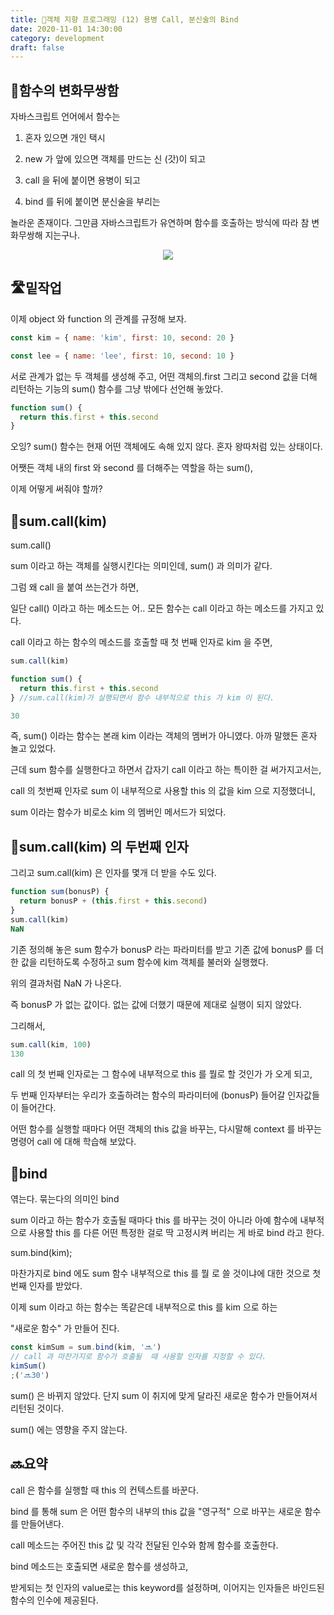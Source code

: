 ```yaml
---
title: 🍎객체 지향 프로그래밍 (12) 용병 Call, 분신술의 Bind
date: 2020-11-01 14:30:00
category: development
draft: false
---
```


## 👻함수의 변화무쌍함

자바스크립트 언어에서 함수는

1. 혼자 있으면 개인 택시

2. new 가 앞에 있으면 객체를 만드는 신 (갓)이 되고

3. call 을 뒤에 붙이면 용병이 되고

4. bind 를 뒤에 붙이면 분신술을 부리는

놀라운 존재이다. 그만큼 자바스크립트가 유연하며 함수를 호출하는 방식에 따라 참 변화무쌍해 지는구나.

<p align="center"><img src="https://scriptverse.academy/img/tutorials/js-call-apply-bind.png"></p>

## 🛣밑작업

이제 object 와 function 의 관계를 규정해 보자.

```js
const kim = { name: 'kim', first: 10, second: 20 }

const lee = { name: 'lee', first: 10, second: 10 }
```

서로 관계가 없는 두 객체를 생성해 주고, 어떤 객체의.first 그리고 second 값을 더해 리턴하는 기능의 sum() 함수를 그냥 밖에다 선언해 놓았다.

```js
function sum() {
  return this.first + this.second
}
```

오잉? sum() 함수는 현재 어떤 객체에도 속해 있지 않다. 혼자 왕따처럼 있는 상태이다.

어쨋든 객체 내의 first 와 second 를 더해주는 역할을 하는 sum(),

이제 어떻게 써줘야 할까?

## 📲sum.call(kim)

sum.call()

sum 이라고 하는 객체를 실행시킨다는 의미인데, sum() 과 의미가 같다.

그럼 왜 call 을 붙여 쓰는건가 하면,

일단 call() 이라고 하는 메소드는 어.. 모든 함수는 call 이라고 하는 메소드를 가지고 있다.

call 이라고 하는 함수의 메소드를 호출할 때 첫 번째 인자로 kim 을 주면,

```js
sum.call(kim)

function sum() {
  return this.first + this.second
} //sum.call(kim)가 실행되면서 함수 내부적으로 this 가 kim 이 된다.

30
```

즉, sum() 이라는 함수는 본래 kim 이라는 객체의 멤버가 아니였다. 아까 말했든 혼자 놀고 있었다.

근데 sum 함수를 실행한다고 하면서 갑자기 call 이라고 하는 특이한 걸 써가지고서는,

call 의 첫번째 인자로 sum 이 내부적으로 사용할 this 의 값을 kim 으로 지정했더니,

sum 이라는 함수가 비로소 kim 의 멤버인 메서드가 되었다.

## 📲sum.call(kim) 의 두번째 인자

그리고 sum.call(kim) 은 인자를 몇개 더 받을 수도 있다.

```js
function sum(bonusP) {
  return bonusP + (this.first + this.second)
}
sum.call(kim)
NaN
```

기존 정의해 놓은 sum 함수가 bonusP 라는 파라미터를 받고 기존 값에 bonusP 를 더한 값을 리턴하도록 수정하고 sum 함수에 kim 객체를 불러와 실행했다.

위의 결과처럼 NaN 가 나온다.

즉 bonusP 가 없는 값이다. 없는 값에 더했기 때문에 제대로 실행이 되지 않았다.

그리해서,

```js
sum.call(kim, 100)
130
```

call 의 첫 번째 인자로는 그 함수에 내부적으로 this 를 뭘로 할 것인가 가 오게 되고,

두 번째 인자부터는 우리가 호출하려는 함수의 파라미터에 (bonusP) 들어갈 인자값들이 들어간다.

어떤 함수를 실행할 때마다 어떤 객체의 this 값을 바꾸는, 다시말해 context 를 바꾸는 명령어 call 에 대해 학습해 보았다.

## 🦥bind

엮는다. 묶는다의 의미인 bind

sum 이라고 하는 함수가 호출될 때마다 this 를 바꾸는 것이 아니라 아예 함수에 내부적으로 사용할 this 를 다른 어떤 특정한 걸로 딱 고정시켜 버리는 게 바로 bind 라고 한다.

sum.bind(kim);

마찬가지로 bind 에도 sum 함수 내부적으로 this 를 뭘 로 쓸 것이냐에 대한 것으로 첫번째 인자를 받았다.

이제 sum 이라고 하는 함수는 똑같은데 내부적으로 this 를 kim 으로 하는

"새로운 함수" 가 만들어 진다.

```js
const kimSum = sum.bind(kim, '🔜')
// call 과 마찬가지로 함수가 호출될  때 사용할 인자를 지정할 수 있다.
kimSum()
;('🔜30')
```

sum() 은 바뀌지 않았다. 단지 sum 이 취지에 맞게 달라진 새로운 함수가 만들어져서 리턴된 것이다.

sum() 에는 영향을 주지 않는다.

## 🔜요약

call 은 함수를 실행할 때 this 의 컨텍스트를 바꾼다.

bind 를 통해 sum 은 어떤 함수의 내부의 this 값을 "영구적" 으로 바꾸는 새로운 함수를 만들어낸다.

call 메소드는 주어진 this 값 및 각각 전달된 인수와 함께 함수를 호출한다.

bind 메소드는 호출되면 새로운 함수를 생성하고,

받게되는 첫 인자의 value로는 this keyword를 설정하며, 이어지는 인자들은 바인드된 함수의 인수에 제공된다.
